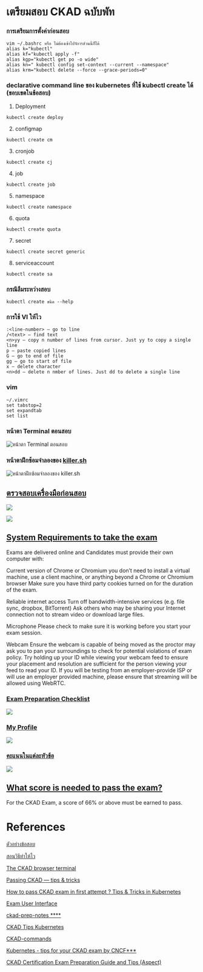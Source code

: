 # เตรียมสอบ CKAD ฉบับพัท

### การเตรียมการตั้งค่าก่อนสอบ

```
vim ~/.bashrc หรือ ไม่ต้องเข้าไปจัการส่วนนี้ก็ได้
alias k="kubectl"
alias kf="kubectl apply -f"
alias kgp="kubectl get po -o wide"
alias kn=" kubectl config set-context --current --namespace"
alias krm="kubectl delete --force --grace-periods=0"
```
### declarative command line ของ kubernetes ที่ใช้ kubectl create ได้ (ขอบเขตในข้อสอบ)
1. Deployment
```
kubectl create deploy 
```
2. configmap
```
kubectl create cm 
```

3. cronjob
```
kubectl create cj
```

4. job
```
kubectl create job
```

5. namespace
```
kubectl create namespace
```

6. quota
```
kubectl create quota
```
7. secret
```
kubectl create secret generic
```
8. serviceaccount
```
kubectl create sa
```

### กรณีลืมระหว่างสอบ
```
kubectl create ขนิด --help
```

### การใช้ VI ให้ไว
```
:<line-number> — go to line
/<text> — find text
<n>yy — copy n number of lines from cursor. Just yy to copy a single line
p — paste copied lines
G — go to end of file
gg — go to start of file
x — delete character
<n>dd — delete n nmber of lines. Just dd to delete a single line
```
### vim
```
~/.vimrc
set tabstop=2
set expandtab
set list
```
### หน้าตา Terminal ตอนสอบ
![หน้าตา Terminal ตอนสอบ](https://gblobscdn.gitbook.com/assets%2F-M1fWjlaqrc5PxRuWkRx%2F-MACIp1sRjCeyzqaACz5%2F-MACPci2XER6SneRwukr%2FLF%20Certification%20Exams%20ExamUI.png?alt=media&token=7c2ae009-8cd4-4d28-ae6f-d2fdcee2feb8)

### หน้าตาฝึกซ้อมจำลองของ [killer.sh](https://killer.sh/login)
![หน้าตาฝึกซ้อมจำลองของ killer.sh](https://miro.medium.com/max/1000/1*lYPcto6TAy2oSh7O2u49_Q.png)


## [ตรวจสอบเครื่องมือก่อนสอบ](https://www.examslocal.com/ScheduleExam/Home/CompatibilityCheck)

![](https://github.com/nitikornchumnankul/ckad/blob/main/resources/Screenshot%202020-10-10%20152928.png)

![](https://github.com/nitikornchumnankul/ckad/blob/main/resources/Screenshot%202020-10-10%20153029.png)

## [System Requirements to take the exam](https://docs.linuxfoundation.org/tc-docs/certification/tips-cka-and-ckad)

Exams are delivered online and Candidates must provide their own computer with:

Current version of Chrome or Chromium
you don’t need to install a virtual machine, use a client machine, or anything beyond a Chrome or Chromium browser
Make sure you have third party cookies turned on for the duration of the exam.

Reliable internet access
Turn off bandwidth-intensive services (e.g. file sync, dropbox, BitTorrent)
Ask others who may be sharing your Internet connection not to stream video or download large files.

Microphone
Please check to make sure it is working before you start your exam session.

Webcam
Ensure the webcam is capable of being moved as the proctor may ask you to pan your surroundings to check for potential violations of exam policy.
Try holding up your ID while viewing your webcam feed to ensure your placement and resolution are sufficient for the person viewing your feed to read your ID.
If you will be testing from an employer-provide ISP or will use an employer provided machine, please ensure that streaming will be allowed using WebRTC.

### [Exam Preparation Checklist](https://docs.linuxfoundation.org/tc-docs/certification/lf-candidate-handbook/exam-preparation-checklist#checklist-items)
![](https://gblobscdn.gitbook.com/assets%2F-M1fWjlaqrc5PxRuWkRx%2F-MABF2cv7lBvbGMGKiqO%2F-MABGlPn5fhdzevUhOP4%2Fexam%20checklist.png?alt=media&token=0d10ac41-3998-4df5-b0cb-b4826b3a8450)

### [My Profile](https://docs.linuxfoundation.org/tc-docs/certification/lf-candidate-handbook/my-profile)
![](https://gblobscdn.gitbook.com/assets%2F-M5QaeeC1mG9VndIpgJe%2F-MCQgtM4-VukLM1tG7xH%2F-MCQmzJ_-hjLYg8SqXXM%2F2.png?alt=media&token=743afd30-84a8-4ee5-9e28-112511c8146f)
### [คะแนนในแต่ละหัวข้อ](https://github.com/cncf/curriculum)
![](https://github.com/nitikornchumnankul/ckad/blob/main/resources/Exam%20Curriculum.png)


## [What score is needed to pass the exam?](https://docs.linuxfoundation.org/tc-docs/certification/faq-cka-ckad-cks)

For the CKAD Exam, a score of 66% or above must be earned to pass.


# References

[ตัวอย่างข้อสอบ](https://www.youtube.com/watch?v=5cgpFWVD8ds)

[สอนวิธีทำให้ไว](https://www.youtube.com/watch?v=dIBX8TQJxW8)

[The CKAD browser terminal](https://codeburst.io/the-ckad-browser-terminal-10fab2e8122e)

[Passing CKAD — tips & tricks](https://medium.com/@afkham_azeez/passing-ckad-tips-tricks-e24712f3e4a4)

[How to pass CKAD exam in first attempt ? Tips & Tricks in Kubernetes](https://medium.com/@nikhilagrawal577/how-to-pass-ckad-exam-in-1st-attempt-tips-tricks-in-k8s-9e14477699ca)

[Exam User Interface](https://docs.linuxfoundation.org/tc-docs/certification/lf-candidate-handbook/exam-user-interface#linux-server-terminal)

[ckad-prep-notes ****](https://github.com/twajr/ckad-prep-notes)

[CKAD Tips Kubernetes](https://killer.sh/attendee/b3b6d191-f657-43f6-ae07-7663fe9dc375/tips)

[CKAD-commands](https://github.com/marcusvieira88/CKAD-commands)

[Kubernetes - tips for your CKAD exam by CNCF***](https://en.sokube.ch/post/kubernetes-tips-for-your-ckad-exam-by-cncfX)

[CKAD Certification Exam Preparation Guide and Tips (Aspect)](https://kloudnative.blogspot.com/2020/09/ckad-certification-exam-preparation.html?m=1&fbclid=IwAR3x-EgpkNt2C31o9vw3jzrJSxiI2LkDW2GgQGLjgaTf0ABCAa3jaK1Ejus)
